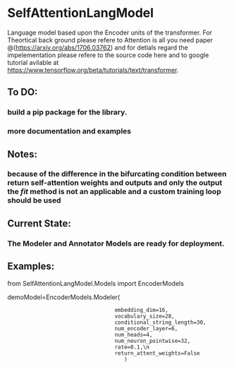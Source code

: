 # SelfAttentionLangModel
Language model based upon the Encoder units of the transformer. For Theortical back ground please refere to Attention is all you need 
paper @(https://arxiv.org/abs/1706.03762) and for detials regard the impelementation please refere to the source code here and to
google tutorial avilable at https://www.tensorflow.org/beta/tutorials/text/transformer. 


## To DO: 
### build a pip package for the library. 
### more documentation and examples

## Notes: 
### because of the difference in the bifurcating condition between return self-attention weights and outputs and only the output the _fit_ method is not an applicable and a custom training loop should be used

## Current State: 
### The Modeler and Annotator Models are ready for deployment.

## Examples: 
from SelfAttentionLangModel.Models import EncoderModels

demoModel=EncoderModels.Modeler(

                                      embedding_dim=16,
                                      vocabulary_size=28,
                                      conditional_string_length=30,
                                      num_encoder_layer=6,
                                      num_heads=4,
                                      num_neuron_pointwise=32,
                                      rate=0.1,\n
                                      return_attent_weights=False
                                         )
                                         


